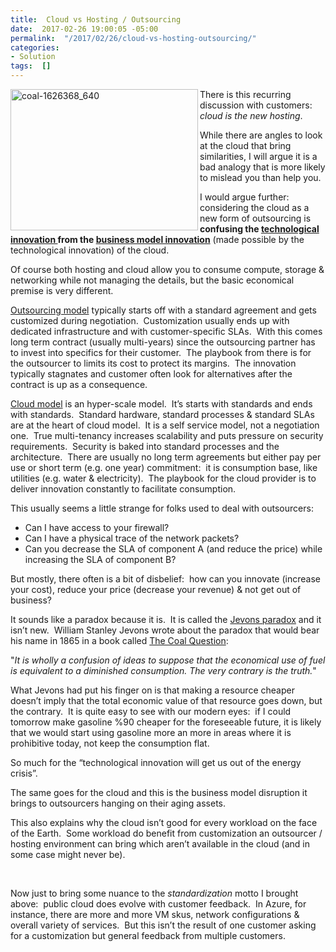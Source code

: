 ```yaml
---
title:  Cloud vs Hosting / Outsourcing
date:  2017-02-26 19:00:05 -05:00
permalink:  "/2017/02/26/cloud-vs-hosting-outsourcing/"
categories:
- Solution
tags:  []
---
```

<p><a href="http://vincentlauzon.files.wordpress.com/2017/02/coal-1626368_640.jpg"><img title="coal-1626368_640" style="border-top:0;border-right:0;background-image:none;border-bottom:0;float:left;padding-top:0;padding-left:0;border-left:0;display:inline;padding-right:0;" border="0" alt="coal-1626368_640" src="http://vincentlauzon.files.wordpress.com/2017/02/coal-1626368_640_thumb.jpg" width="300" align="left" height="226" /></a>There is this recurring discussion with customers:&nbsp; <em>cloud is the new hosting</em>.</p> <p>While there are angles to look at the cloud that bring similarities, I will argue it is a bad analogy that is more likely to mislead you than help you.</p> <p>I would argue further:&nbsp; considering the cloud as a new form of outsourcing is <strong>confusing the <u>technological innovation </u>from the <u>business model innovation</u></strong> (made possible by the technological innovation) of the cloud.</p> <p>Of course both hosting and cloud allow you to consume compute, storage &amp; networking while not managing the details, but the basic economical premise is very different.</p> <p><a href="https://en.wikipedia.org/wiki/Outsourcing" target="_blank">Outsourcing model</a> typically starts off with a standard agreement and gets customized during negotiation.&nbsp; Customization usually ends up with dedicated infrastructure and with customer-specific SLAs.&nbsp; With this comes long term contract (usually multi-years) since the outsourcing partner has to invest into specifics for their customer.&nbsp; The playbook from there is for the outsourcer to limits its cost to protect its margins.&nbsp; The innovation typically stagnates and customer often look for alternatives after the contract is up as a consequence.</p> <p><a href="https://news.microsoft.com/download/archived/presskits/cloud/docs/The-Economics-of-the-Cloud.pdf" target="_blank">Cloud model</a> is an hyper-scale model.&nbsp; It’s starts with standards and ends with standards.&nbsp; Standard hardware, standard processes &amp; standard SLAs are at the heart of cloud model.&nbsp; It is a self service model, not a negotiation one.&nbsp; True multi-tenancy increases scalability and puts pressure on security requirements.&nbsp; Security is baked into standard processes and the architecture.&nbsp; There are usually no long term agreements but either pay per use or short term (e.g. one year) commitment:&nbsp; it is consumption base, like utilities (e.g. water &amp; electricity).&nbsp; The playbook for the cloud provider is to deliver innovation constantly to facilitate consumption.</p> <p>This usually seems a little strange for folks used to deal with outsourcers:</p> <ul> <li>Can I have access to your firewall?</li> <li>Can I have a physical trace of the network packets?</li> <li>Can you decrease the SLA of component A (and reduce the price) while increasing the SLA of component B?</li></ul> <p>But mostly, there often is a bit of disbelief:&nbsp; how can you innovate (increase your cost), reduce your price (decrease your revenue) &amp; not get out of business?</p> <p>It sounds like a paradox because it is.&nbsp; It is called the <a href="https://en.wikipedia.org/wiki/Jevons_paradox" target="_blank">Jevons paradox</a> and it isn’t new.&nbsp; William Stanley Jevons wrote about the paradox that would bear his name in 1865 in a book called <a href="https://en.wikipedia.org/wiki/The_Coal_Question" target="_blank">The Coal Question</a>:</p> <p>"<em>It is wholly a confusion of ideas to suppose that the economical use of fuel is equivalent to a diminished consumption. The very contrary is the truth.</em>"</p> <p>What Jevons had put his finger on is that making a resource cheaper doesn’t imply that the total economic value of that resource goes down, but the contrary.&nbsp; It is quite easy to see with our modern eyes:&nbsp; if I could tomorrow make gasoline %90 cheaper for the foreseeable future, it is likely that we would start using gasoline more an more in areas where it is prohibitive today, not keep the consumption flat.</p> <p>So much for the “technological innovation will get us out of the energy crisis”.</p> <p>The same goes for the cloud and this is the business model disruption it brings to outsourcers hanging on their aging assets.</p> <p>This also explains why the cloud isn’t good for every workload on the face of the Earth.&nbsp; Some workload do benefit from customization an outsourcer / hosting environment can bring which aren’t available in the cloud (and in some case might never be).</p> <p>&nbsp;</p> <p>Now just to bring some nuance to the <em>standardization</em> motto I brought above:&nbsp; public cloud does evolve with customer feedback.&nbsp; In Azure, for instance, there are more and more VM skus, network configurations &amp; overall variety of services.&nbsp; But this isn’t the result of one customer asking for a customization but general feedback from multiple customers.</p>